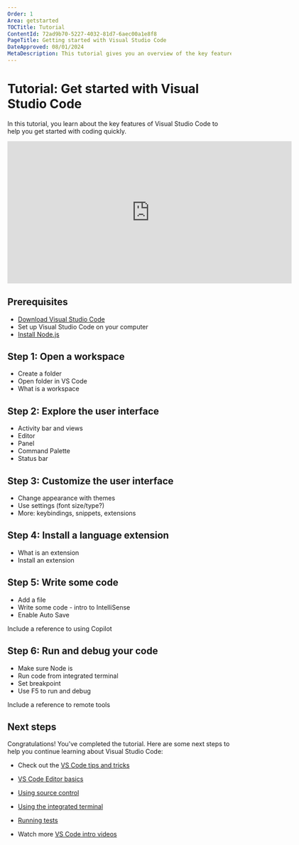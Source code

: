```yaml
---
Order: 1
Area: getstarted
TOCTitle: Tutorial
ContentId: 72ad9b70-5227-4032-81d7-6aec00a1e8f8
PageTitle: Getting started with Visual Studio Code
DateApproved: 08/01/2024
MetaDescription: This tutorial gives you an overview of the key features of Visual Studio Code to help you get started quickly.
---
```

# Tutorial: Get started with Visual Studio Code

In this tutorial, you learn about the key features of Visual Studio Code to help you get started with coding quickly.

<iframe src="https://www.youtube.com/embed/B-s71n0dHUk?autoplay=true" width="640" height="320" allowFullScreen="true" frameBorder="0" title="Getting Started with Visual Studio Code"></iframe>

## Prerequisites

- [Download Visual Studio Code](https://code.visualstudio.com/download)
- Set up Visual Studio Code on your computer
- [Install Node.js](https://nodejs.org/)

## Step 1: Open a workspace

- Create a folder
- Open folder in VS Code
- What is a workspace

## Step 2: Explore the user interface

- Activity bar and views
- Editor
- Panel
- Command Palette
- Status bar

## Step 3: Customize the user interface

- Change appearance with themes
- Use settings (font size/type?)
- More: keybindings, snippets, extensions

## Step 4: Install a language extension

- What is an extension
- Install an extension

## Step 5: Write some code

- Add a file
- Write some code - intro to IntelliSense
- Enable Auto Save

Include a reference to using Copilot

## Step 6: Run and debug your code

- Make sure Node is
- Run code from integrated terminal
- Set breakpoint
- Use F5 to run and debug

Include a reference to remote tools

## Next steps

Congratulations! You've completed the tutorial. Here are some next steps to help you continue learning about Visual Studio Code:

- Check out the [VS Code tips and tricks](/docs/getstarted/tips-and-tricks.md)
- [VS Code Editor basics](/docs/editor/codebasics.md)
- [Using source control](/docs/sourcecontrol/overview.md)
- [Using the integrated terminal](/docs/terminal/getting-started.md)
- [Running tests](/docs/editor/testing.md)

- Watch more [VS Code intro videos](/docs/getstarted/introvideos.md)
